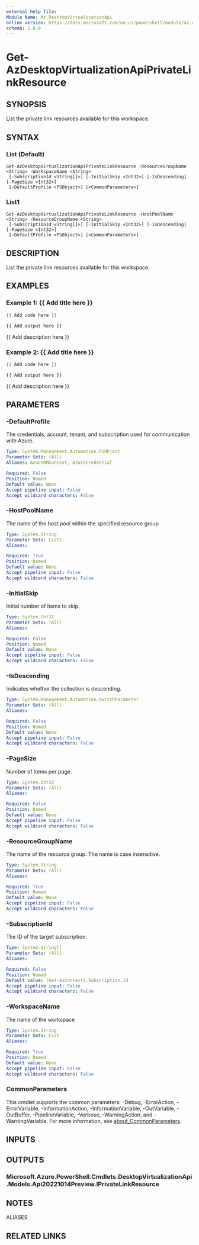 ```yaml
---
external help file:
Module Name: Az.DesktopVirtualizationApi
online version: https://docs.microsoft.com/en-us/powershell/module/az.desktopvirtualizationapi/get-azdesktopvirtualizationapiprivatelinkresource
schema: 2.0.0
---
```


# Get-AzDesktopVirtualizationApiPrivateLinkResource

## SYNOPSIS
List the private link resources available for this workspace.

## SYNTAX

### List (Default)
```
Get-AzDesktopVirtualizationApiPrivateLinkResource -ResourceGroupName <String> -WorkspaceName <String>
 [-SubscriptionId <String[]>] [-InitialSkip <Int32>] [-IsDescending] [-PageSize <Int32>]
 [-DefaultProfile <PSObject>] [<CommonParameters>]
```

### List1
```
Get-AzDesktopVirtualizationApiPrivateLinkResource -HostPoolName <String> -ResourceGroupName <String>
 [-SubscriptionId <String[]>] [-InitialSkip <Int32>] [-IsDescending] [-PageSize <Int32>]
 [-DefaultProfile <PSObject>] [<CommonParameters>]
```

## DESCRIPTION
List the private link resources available for this workspace.

## EXAMPLES

### Example 1: {{ Add title here }}
```powershell
{{ Add code here }}
```

```output
{{ Add output here }}
```

{{ Add description here }}

### Example 2: {{ Add title here }}
```powershell
{{ Add code here }}
```

```output
{{ Add output here }}
```

{{ Add description here }}

## PARAMETERS

### -DefaultProfile
The credentials, account, tenant, and subscription used for communication with Azure.

```yaml
Type: System.Management.Automation.PSObject
Parameter Sets: (All)
Aliases: AzureRMContext, AzureCredential

Required: False
Position: Named
Default value: None
Accept pipeline input: False
Accept wildcard characters: False
```

### -HostPoolName
The name of the host pool within the specified resource group

```yaml
Type: System.String
Parameter Sets: List1
Aliases:

Required: True
Position: Named
Default value: None
Accept pipeline input: False
Accept wildcard characters: False
```

### -InitialSkip
Initial number of items to skip.

```yaml
Type: System.Int32
Parameter Sets: (All)
Aliases:

Required: False
Position: Named
Default value: None
Accept pipeline input: False
Accept wildcard characters: False
```

### -IsDescending
Indicates whether the collection is descending.

```yaml
Type: System.Management.Automation.SwitchParameter
Parameter Sets: (All)
Aliases:

Required: False
Position: Named
Default value: None
Accept pipeline input: False
Accept wildcard characters: False
```

### -PageSize
Number of items per page.

```yaml
Type: System.Int32
Parameter Sets: (All)
Aliases:

Required: False
Position: Named
Default value: None
Accept pipeline input: False
Accept wildcard characters: False
```

### -ResourceGroupName
The name of the resource group.
The name is case insensitive.

```yaml
Type: System.String
Parameter Sets: (All)
Aliases:

Required: True
Position: Named
Default value: None
Accept pipeline input: False
Accept wildcard characters: False
```

### -SubscriptionId
The ID of the target subscription.

```yaml
Type: System.String[]
Parameter Sets: (All)
Aliases:

Required: False
Position: Named
Default value: (Get-AzContext).Subscription.Id
Accept pipeline input: False
Accept wildcard characters: False
```

### -WorkspaceName
The name of the workspace

```yaml
Type: System.String
Parameter Sets: List
Aliases:

Required: True
Position: Named
Default value: None
Accept pipeline input: False
Accept wildcard characters: False
```

### CommonParameters
This cmdlet supports the common parameters: -Debug, -ErrorAction, -ErrorVariable, -InformationAction, -InformationVariable, -OutVariable, -OutBuffer, -PipelineVariable, -Verbose, -WarningAction, and -WarningVariable. For more information, see [about_CommonParameters](http://go.microsoft.com/fwlink/?LinkID=113216).

## INPUTS

## OUTPUTS

### Microsoft.Azure.PowerShell.Cmdlets.DesktopVirtualizationApi.Models.Api20221014Preview.IPrivateLinkResource

## NOTES

ALIASES

## RELATED LINKS

